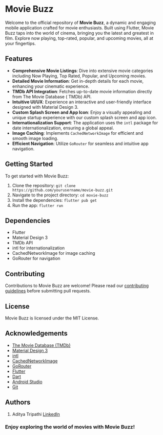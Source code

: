 # Movie Buzz

Welcome to the official repository of **Movie Buzz**, a dynamic and engaging mobile application
crafted for movie enthusiasts. Built using Flutter, Movie Buzz taps into the world of cinema,
bringing you the latest and greatest in film. Explore now playing, top-rated, popular, and upcoming
movies, all at your fingertips.

## Features

- **Comprehensive Movie Listings**: Dive into extensive movie categories including Now Playing, Top
  Rated, Popular, and Upcoming movies.
- **Detailed Movie Information**: Get in-depth details for each movie, enhancing your cinematic
  experience.
- **TMDb API Integration**: Fetches up-to-date movie information directly from The Movie Database (
  TMDb) API.
- **Intuitive UI/UX**: Experience an interactive and user-friendly interface designed with Material
  Design 3.
- **Custom Splash Screen and App Icon**: Enjoy a visually appealing and unique startup experience
  with our custom splash screen and app icon.
- **Internationalization Support**: The application uses the `intl` package for date
  internationalization, ensuring a global appeal.
- **Image Caching**: Implements `CachedNetworkImage` for efficient and smooth image loading.
- **Efficient Navigation**: Utilize `GoRouter` for seamless and intuitive app navigation.

## Getting Started

To get started with Movie Buzz:

1. Clone the repository:
   ```git clone https://github.com/yourusername/movie-buzz.git```
2. Navigate to the project directory:
   ```cd movie-buzz```
3. Install the dependencies:
   ```flutter pub get```
4. Run the app:
   ```flutter run```

## Dependencies

- Flutter
- Material Design 3
- TMDb API
- intl for internationalization
- CachedNetworkImage for image caching
- GoRouter for navigation

## Contributing

Contributions to Movie Buzz are welcome! Please read our [contributing guidelines](CONTRIBUTING.md) before submitting 
pull requests.

## License

Movie Buzz is licensed under the MIT License.

## Acknowledgements

- [The Movie Database (TMDb)](https://www.themoviedb.org/)
- [Material Design 3](https://material.io/design)
- [intl](https://pub.dev/packages/intl)
- [CachedNetworkImage](https://pub.dev/packages/cached_network_image)
- [GoRouter](https://pub.dev/packages/go_router)
- [Flutter](https://flutter.dev/)
- [Dart](https://dart.dev/)
- [Android Studio](https://developer.android.com/studio)
- [Git](https://git-scm.com/)

## Authors

1. Aditya Tripathi [LinkedIn](https://www.linkedin.com/in/aditya-tripathi-at04/)

### Enjoy exploring the world of movies with Movie Buzz!